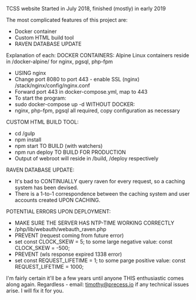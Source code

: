 TCSS website
Started in July 2018, finished (mostly) in early 2019

The most complicated features of this project are:
- Docker container
- Custom HTML build tool
- RAVEN DATABASE UPDATE

Explanation of each:
DOCKER CONTAINERS:
Alpine Linux containers reside in /docker-alpine/ for nginx, pgsql, php-fpm 
- USING nginx
- Change port 8080 to  port 443 - enable SSL (nginx) /stack/nginx/config/nginx.conf
- Forward port 443 in docker-compose.yml, map to 443
- To start the program:
- sudo docker-compose up -d
WITHOUT DOCKER:
- nginx, php-fpm, pgsql all required, copy configuration as necessary

CUSTOM HTML BUILD TOOL:
- cd /gulp
- npm install
- npm start TO BUILD (with watchers)
- npm run deploy TO BUILD FOR PRODUCTION
- Output of webroot will reside in /build, /deploy respectively

RAVEN DATABASE UPDATE:
- It's bad to CONTINUALLY query raven for every request, so a caching system has been devised.
- There is a 1-to-1 correspondence between the caching system and user accounts created UPON CACHING.

POTENTIAL ERRORS UPON DEPLOYMENT:
- MAKE SURE THE SERVER HAS NTP-TIME WORKING CORRECTLY
- /php/lib/webauth/webauth_raven.php 
- PREVENT (request coming from future error)
- set const CLOCK_SKEW = 5; to some large negative value: const CLOCK_SKEW = -500;
- PREVENT (wls response expired 1338 error)
- set const REQUEST_LIFETIME = 1; to some parge positive value:  const REQUEST_LIFETIME = 1000;



I'm fairly certain it'll be a few years until anyone THIS enthusiastic comes along again.
Regardless - email: timothy@precess.io if any technical issues arise.
I will fix it for you.